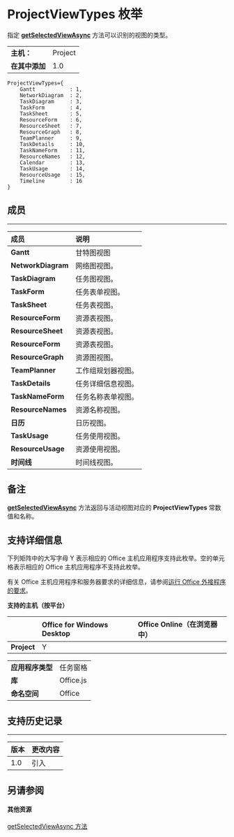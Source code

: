 
# ProjectViewTypes 枚举
指定 **[getSelectedViewAsync](../../reference/shared/projectdocument.getselectedviewasync.md)** 方法可以识别的视图的类型。

|||
|:-----|:-----|
|**主机：**|Project|
|**在其中添加**|1.0|

```
ProjectViewTypes={
    Gantt           : 1, 
    NetworkDiagram  : 2, 
    TaskDiagram     : 3, 
    TaskForm        : 4, 
    TaskSheet       : 5, 
    ResourceForm    : 6, 
    ResourceSheet   : 7, 
    ResourceGraph   : 8, 
    TeamPlanner     : 9, 
    TaskDetails     : 10, 
    TaskNameForm    : 11, 
    ResourceNames   : 12, 
    Calendar        : 13, 
    TaskUsage       : 14, 
    ResourceUsage   : 15, 
    Timeline        : 16
}
```


## 成员


****


|**成员**|**说明**|
|:-----|:-----|
|**Gantt**|甘特图视图|
|**NetworkDiagram**|网络图视图。|
|**TaskDiagram**|任务图视图。|
|**TaskForm**|任务表单视图。|
|**TaskSheet**|任务表视图。|
|**ResourceForm**|资源表视图。|
|**ResourceSheet**|资源表视图。|
|**ResourceForm**|资源表视图。|
|**ResourceGraph**|资源图视图。|
|**TeamPlanner**|工作组规划器视图。|
|**TaskDetails**|任务详细信息视图。|
|**TaskNameForm**|任务名称表单视图。|
|**ResourceNames**|资源名称视图。|
|**日历**|日历视图。|
|**TaskUsage**|任务使用视图。|
|**ResourceUsage**|资源使用视图。|
|**时间线**|时间线视图。|

## 备注

**[getSelectedViewAsync](../../reference/shared/projectdocument.getselectedviewasync.md)** 方法返回与活动视图对应的 **ProjectViewTypes** 常数值和名称。


## 支持详细信息


下列矩阵中的大写字母 Y 表示相应的 Office 主机应用程序支持此枚举。空的单元格表示相应的 Office 主机应用程序不支持此枚举。

有关 Office 主机应用程序和服务器要求的详细信息，请参阅[运行 Office 外接程序的要求](../../docs/overview/requirements-for-running-office-add-ins.md)。


**支持的主机（按平台）**


||**Office for Windows Desktop**|**Office Online（在浏览器中）**|
|:-----|:-----|:-----|
|**Project**|Y||

|||
|:-----|:-----|
|**应用程序类型**|任务窗格|
|**库**|Office.js|
|**命名空间**|Office|

## 支持历史记录



****


|**版本**|**更改内容**|
|:-----|:-----|
|1.0|引入|

## 另请参阅



#### 其他资源


[getSelectedViewAsync 方法](../../reference/shared/projectdocument.getselectedviewasync.md)
